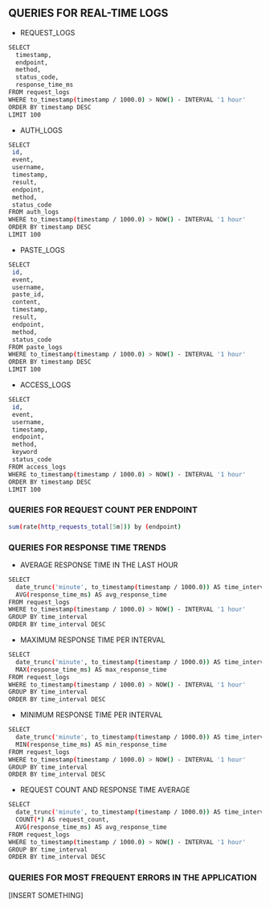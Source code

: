 ## QUERIES FOR REAL-TIME LOGS

- REQUEST_LOGS

```sh
SELECT
  timestamp,
  endpoint,
  method,
  status_code,
  response_time_ms
FROM request_logs
WHERE to_timestamp(timestamp / 1000.0) > NOW() - INTERVAL '1 hour'
ORDER BY timestamp DESC
LIMIT 100
```

- AUTH_LOGS

```sh
SELECT
 id,
 event,
 username,
 timestamp,
 result,
 endpoint,
 method,
 status_code
FROM auth_logs
WHERE to_timestamp(timestamp / 1000.0) > NOW() - INTERVAL '1 hour'
ORDER BY timestamp DESC
LIMIT 100
```

- PASTE_LOGS

```sh
SELECT
 id,
 event,
 username,
 paste_id,
 content,
 timestamp,
 result,
 endpoint,
 method,
 status_code
FROM paste_logs
WHERE to_timestamp(timestamp / 1000.0) > NOW() - INTERVAL '1 hour'
ORDER BY timestamp DESC
LIMIT 100
```

- ACCESS_LOGS

```sh
SELECT
 id,
 event,
 username,
 timestamp,
 endpoint,
 method,
 keyword
 status_code
FROM access_logs
WHERE to_timestamp(timestamp / 1000.0) > NOW() - INTERVAL '1 hour'
ORDER BY timestamp DESC
LIMIT 100
```

### QUERIES FOR REQUEST COUNT PER ENDPOINT

```sh
sum(rate(http_requests_total[5m])) by (endpoint)
```

### QUERIES FOR RESPONSE TIME TRENDS

- AVERAGE RESPONSE TIME IN THE LAST HOUR

```sh
SELECT
  date_trunc('minute', to_timestamp(timestamp / 1000.0)) AS time_interval,
  AVG(response_time_ms) AS avg_response_time
FROM request_logs
WHERE to_timestamp(timestamp / 1000.0) > NOW() - INTERVAL '1 hour'
GROUP BY time_interval
ORDER BY time_interval DESC
```

- MAXIMUM RESPONSE TIME PER INTERVAL

```sh
SELECT
  date_trunc('minute', to_timestamp(timestamp / 1000.0)) AS time_interval,
  MAX(response_time_ms) AS max_response_time
FROM request_logs
WHERE to_timestamp(timestamp / 1000.0) > NOW() - INTERVAL '1 hour'
GROUP BY time_interval
ORDER BY time_interval DESC
```

- MINIMUM RESPONSE TIME PER INTERVAL

```sh
SELECT
  date_trunc('minute', to_timestamp(timestamp / 1000.0)) AS time_interval,
  MIN(response_time_ms) AS min_response_time
FROM request_logs
WHERE to_timestamp(timestamp / 1000.0) > NOW() - INTERVAL '1 hour'
GROUP BY time_interval
ORDER BY time_interval DESC
```

- REQUEST COUNT AND RESPONSE TIME AVERAGE

```sh
SELECT
  date_trunc('minute', to_timestamp(timestamp / 1000.0)) AS time_interval,
  COUNT(*) AS request_count,
  AVG(response_time_ms) AS avg_response_time
FROM request_logs
WHERE to_timestamp(timestamp / 1000.0) > NOW() - INTERVAL '1 hour'
GROUP BY time_interval
ORDER BY time_interval DESC
```

### QUERIES FOR MOST FREQUENT ERRORS IN THE APPLICATION

[INSERT SOMETHING]
